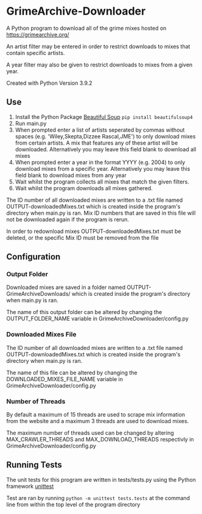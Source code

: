 # GrimeArchive-Downloader

A Python program to download all of the grime mixes hosted on https://grimearchive.org/

An artist filter may be entered in order to restrict downloads to mixes that contain specific artists.

A year filter may also be given to restrict downloads to mixes from a given year.

Created with Python Version 3.9.2

## Use

1. Install the Python Package [Beautiful Soup](https://www.crummy.com/software/BeautifulSoup/bs4/doc/) `pip install beautifulsoup4`
2. Run main.py
3. When prompted enter a list of artists seperated by commas without spaces (e.g. 'Wiley,Skepta,Dizzee Rascal,JME') to only download mixes from certain artists. A mix that features any of these artist will be downloaded. Alternatively you may leave this field blank to download all mixes
4. When prompted enter a year in the format YYYY (e.g. 2004) to only download mixes from a specific year. Alternatively you may leave this field blank to download mixes from any year
5. Wait whilst the program collects all mixes that match the given filters.
6. Wait whilst the program downloads all mixes gathered.

The ID number of all downloaded mixes are written to a .txt file named OUTPUT-downloadedMixes.txt which is created inside the program's directory when main.py is ran.
Mix ID numbers that are saved in this file will not be downloaded again if the program is rerun.

In order to redownload mixes OUTPUT-downloadedMixes.txt must be deleted, or the specific Mix ID must be removed from the file

## Configuration

### Output Folder

Downloaded mixes are saved in a folder named OUTPUT-GrimeArchiveDownloads/ which is created inside the program's directory when main.py is ran.

The name of this output folder can be altered by changing the OUTPUT_FOLDER_NAME variable in GrimeArchiveDownloader/config.py

### Downloaded Mixes File

The ID number of all downloaded mixes are written to a .txt file named OUTPUT-downloadedMixes.txt which is created inside the program's directory when main.py is ran.

The name of this file can be altered by changing the DOWNLOADED_MIXES_FILE_NAME variable in GrimeArchiveDownloader/config.py

### Number of Threads

By default a maximum of 15 threads are used to scrape mix information from the website and a maximum 3 threads are used to download mixes.

The maximum number of threads used can be changed by altering MAX_CRAWLER_THREADS and MAX_DOWNLOAD_THREADS respectivly in GrimeArchiveDownloader/config.py

## Running Tests

The unit tests for this program are written in tests/tests.py using the Python framework [unittest](https://docs.python.org/3/library/unittest.html#module-unittest)

Test are ran by running `python -m unittest tests.tests` at the command line from within the top level of the program directory
